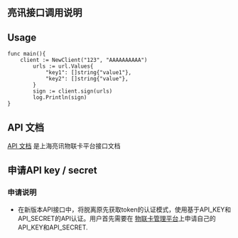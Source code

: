 ## 亮讯接口调用说明

## Usage

```
func main(){
    client := NewClient("123", "AAAAAAAAAA")
        urls := url.Values{
            "key1": []string{"value1"},
            "key2": []string{"value"},
        }
        sign := client.sign(urls)
        log.Println(sign)
}
```

## API 文档

[API 文档](http://ec.upiot.net/api_doc/#_%E6%8E%A5%E5%8F%A3%E8%B0%83%E7%94%A8%E8%AF%B4%E6%98%8E) 是上海亮讯物联卡平台接口文档

## 申请API key / secret
### 申请说明
- 在新版本API接口中，将脱离原先获取token的认证模式，使用基于API_KEY和API_SECRET的API认证。用户首先需要在 [物联卡管理平台](http://ec.upiot.net/login/)上申请自己的API_KEY和API_SECRET.
